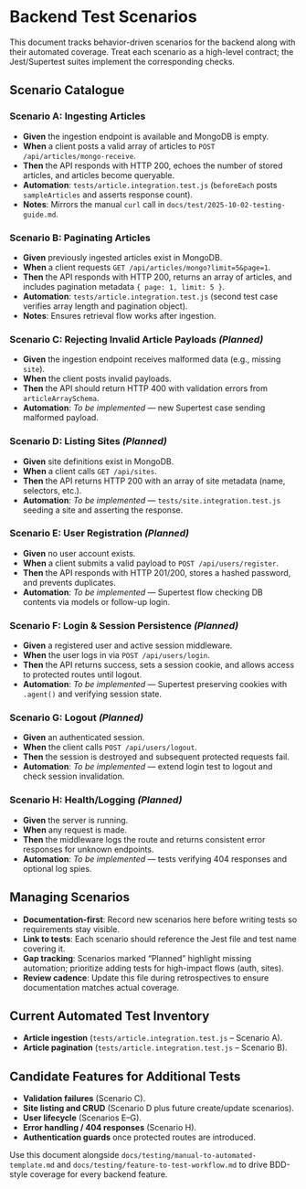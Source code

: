 # Backend Test Scenarios

This document tracks behavior-driven scenarios for the backend along with their automated coverage. Treat each scenario as a high-level contract; the Jest/Supertest suites implement the corresponding checks.

## Scenario Catalogue

### Scenario A: Ingesting Articles
- **Given** the ingestion endpoint is available and MongoDB is empty.
- **When** a client posts a valid array of articles to `POST /api/articles/mongo-receive`.
- **Then** the API responds with HTTP 200, echoes the number of stored articles, and articles become queryable.
- **Automation**: `tests/article.integration.test.js` (`beforeEach` posts `sampleArticles` and asserts response count).
- **Notes**: Mirrors the manual `curl` call in `docs/test/2025-10-02-testing-guide.md`.

### Scenario B: Paginating Articles
- **Given** previously ingested articles exist in MongoDB.
- **When** a client requests `GET /api/articles/mongo?limit=5&page=1`.
- **Then** the API responds with HTTP 200, returns an array of articles, and includes pagination metadata `{ page: 1, limit: 5 }`.
- **Automation**: `tests/article.integration.test.js` (second test case verifies array length and pagination object).
- **Notes**: Ensures retrieval flow works after ingestion.

### Scenario C: Rejecting Invalid Article Payloads *(Planned)*
- **Given** the ingestion endpoint receives malformed data (e.g., missing `site`).
- **When** the client posts invalid payloads.
- **Then** the API should return HTTP 400 with validation errors from `articleArraySchema`.
- **Automation**: _To be implemented_ — new Supertest case sending malformed payload.

### Scenario D: Listing Sites *(Planned)*
- **Given** site definitions exist in MongoDB.
- **When** a client calls `GET /api/sites`.
- **Then** the API returns HTTP 200 with an array of site metadata (name, selectors, etc.).
- **Automation**: _To be implemented_ — `tests/site.integration.test.js` seeding a site and asserting the response.

### Scenario E: User Registration *(Planned)*
- **Given** no user account exists.
- **When** a client submits a valid payload to `POST /api/users/register`.
- **Then** the API responds with HTTP 201/200, stores a hashed password, and prevents duplicates.
- **Automation**: _To be implemented_ — Supertest flow checking DB contents via models or follow-up login.

### Scenario F: Login & Session Persistence *(Planned)*
- **Given** a registered user and active session middleware.
- **When** the user logs in via `POST /api/users/login`.
- **Then** the API returns success, sets a session cookie, and allows access to protected routes until logout.
- **Automation**: _To be implemented_ — Supertest preserving cookies with `.agent()` and verifying session state.

### Scenario G: Logout *(Planned)*
- **Given** an authenticated session.
- **When** the client calls `POST /api/users/logout`.
- **Then** the session is destroyed and subsequent protected requests fail.
- **Automation**: _To be implemented_ — extend login test to logout and check session invalidation.

### Scenario H: Health/Logging *(Planned)*
- **Given** the server is running.
- **When** any request is made.
- **Then** the middleware logs the route and returns consistent error responses for unknown endpoints.
- **Automation**: _To be implemented_ — tests verifying 404 responses and optional log spies.

## Managing Scenarios
- **Documentation-first**: Record new scenarios here before writing tests so requirements stay visible.
- **Link to tests**: Each scenario should reference the Jest file and test name covering it.
- **Gap tracking**: Scenarios marked “Planned” highlight missing automation; prioritize adding tests for high-impact flows (auth, sites).
- **Review cadence**: Update this file during retrospectives to ensure documentation matches actual coverage.

## Current Automated Test Inventory
- **Article ingestion** (`tests/article.integration.test.js` – Scenario A).
- **Article pagination** (`tests/article.integration.test.js` – Scenario B).

## Candidate Features for Additional Tests
- **Validation failures** (Scenario C).
- **Site listing and CRUD** (Scenario D plus future create/update scenarios).
- **User lifecycle** (Scenarios E–G).
- **Error handling / 404 responses** (Scenario H).
- **Authentication guards** once protected routes are introduced.

Use this document alongside `docs/testing/manual-to-automated-template.md` and `docs/testing/feature-to-test-workflow.md` to drive BDD-style coverage for every backend feature.
